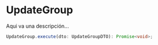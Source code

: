 # UpdateGroup

Aqui va una descripción...

```typescript 
UpdateGroup.execute(dto: UpdateGroupDTO): Promise<void>;
```
